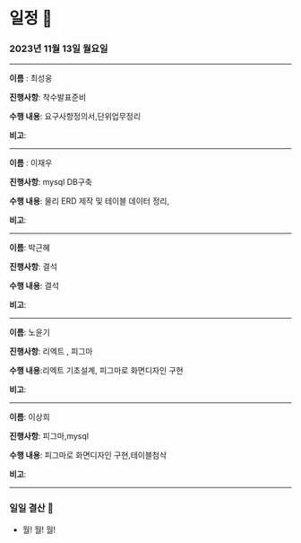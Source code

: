 # 일정 📅
### 2023년 11월 13일 월요일
---

**이름** : 최성웅

**진행사항**: 착수발표준비

**수행 내용**: 요구사항정의서,단위업무정리

**비고**:  

---


**이름** : 이재우

**진행사항**:  mysql DB구축

**수행 내용**:  물리 ERD 제작 및 테이블 데이터 정리, 

**비고**:  

---

**이름**:  박근혜

**진행사항**: 결석

**수행 내용**: 결석

**비고**:  

---

**이름**:  노윤기

**진행사항**: 리엑트 , 피그마

**수행 내용**:리엑트 기초설계, 피그마로 화면디자인 구현

**비고**:  

---

**이름**:  이상희

**진행사항**: 피그마,mysql 

**수행 내용**: 피그마로 화면디자인 구현,테이블첨삭

**비고**:  

---

### 일일 결산 📝
-  월! 월! 월!
